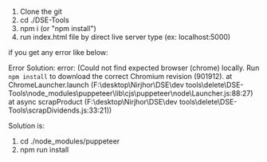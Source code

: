 
1. Clone the git
2. cd ./DSE-Tools
3. npm i (or "npm install")
4. run index.html file by direct live server type (ex: localhost:5000) 

if you get any error like below: 

Error Solution: 
error:
(Could not find expected browser (chrome) locally. Run `npm install` to download the correct Chromium revision (901912).
    at ChromeLauncher.launch (F:\desktop\Nirjhor\DSE\dev tools\delete\DSE-Tools\node_modules\puppeteer\lib\cjs\puppeteer\node\Launcher.js:88:27)    
    at async scrapProduct (F:\desktop\Nirjhor\DSE\dev tools\delete\DSE-Tools\scrapDividends.js:33:21))

Solution is:
    
1. cd ./node_modules/puppeteer
2. npm run install